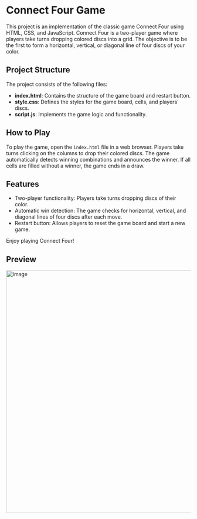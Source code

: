 # Connect Four Game

This project is an implementation of the classic game Connect Four using HTML, CSS, and JavaScript. Connect Four is a two-player game where players take turns dropping colored discs into a grid. The objective is to be the first to form a horizontal, vertical, or diagonal line of four discs of your color.

## Project Structure

The project consists of the following files:

- **index.html**: Contains the structure of the game board and restart button.
- **style.css**: Defines the styles for the game board, cells, and players' discs.
- **script.js**: Implements the game logic and functionality.

## How to Play

To play the game, open the `index.html` file in a web browser. Players take turns clicking on the columns to drop their colored discs. The game automatically detects winning combinations and announces the winner. If all cells are filled without a winner, the game ends in a draw.

## Features

- Two-player functionality: Players take turns dropping discs of their color.
- Automatic win detection: The game checks for horizontal, vertical, and diagonal lines of four discs after each move.
- Restart button: Allows players to reset the game board and start a new game.

Enjoy playing Connect Four!

## Preview
<img width="661" alt="image" src="https://github.com/Courtneyquinn123/Connect4/assets/49349562/8c8761dd-1c2d-496f-a0ff-2474b17e590e">
